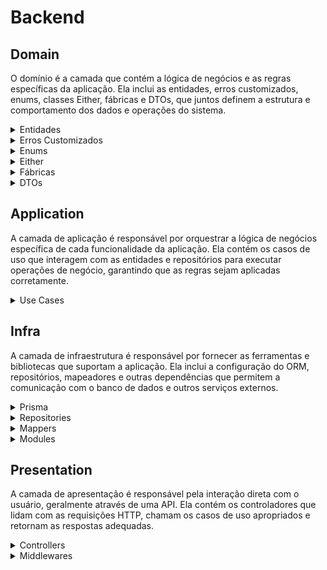 # Backend

## Domain

O domínio é a camada que contém a lógica de negócios e as regras específicas da aplicação. Ela inclui as entidades, erros customizados, enums, classes Either, fábricas e DTOs, que juntos definem a estrutura e comportamento dos dados e operações do sistema.

<details>
<summary>Entidades</summary>

### Descrição
Entidades são classes que representam os objetos fundamentais do domínio do sistema. Elas encapsulam as propriedades e comportamentos dos objetos do mundo real que elas representam. Cada entidade possui atributos que definem suas características e métodos que definem seu comportamento. As entidades são essenciais para garantir que a lógica de negócios seja aplicada de maneira consistente e que os dados sejam manipulados de forma segura e válida.

### Tarefas
1. **Criar Entidades**
   - Implementar as classes que representam as entidades do domínio.
   - Definir propriedades privadas para cada entidade.
   - Criar construtores para inicializar as propriedades das entidades.
   - Implementar getters e setters com validações apropriadas.

2. **Testar Entidades**
   - Escrever testes usando Jest para garantir o comportamento correto das entidades.
   - Cobrir casos de sucesso e falha nas validações.
   - Verificar a integridade dos dados nas propriedades das entidades.
   - Assegurar que os métodos funcionam conforme o esperado.

</details>

<details>
<summary>Erros Customizados</summary>

### Descrição
As classes de erro customizadas são utilizadas para representar diferentes tipos de erros específicos do domínio da aplicação. Elas estendem a classe Error e são projetadas para fornecer informações claras e úteis sobre o erro que ocorreu, facilitando a depuração e o tratamento de exceções.

### Tarefas
1. **Criar Classes de Erro Customizadas**
   - Implementar classes de erro personalizadas para diferentes tipos de exceções no domínio da aplicação.
   - Definir propriedades adicionais, como códigos de erro ou mensagens específicas.
   - Garantir que as classes de erro forneçam informações relevantes para facilitar o diagnóstico e a resolução de problemas.

</details>

<details>
<summary>Enums</summary>

### Descrição
Enums (ou enumerations) são tipos especiais que permitem a definição de um conjunto de constantes com nomes, facilitando o uso e a manutenção de valores constantes no código. Eles são úteis para representar um conjunto fixo de valores relacionados e são amplamente utilizados para melhorar a legibilidade e a segurança do tipo no código.

### Tarefas
1. **Criar Enums para Mensagens de Validação**
   - Definir enums para centralizar mensagens de validação utilizadas em entidades.
   - Utilizar essas mensagens de validação nas classes de entidades para garantir consistência.

2. **Integrar Enums no Código Existente**
   - Refatorar classes e testes existentes para utilizar enums em vez de strings literais.
   - Garantir que todos os casos de uso relevantes estejam utilizando os enums apropriados.

</details>

<details>
<summary>Either</summary>

### Descrição
A classe `Either` é uma construção de programação funcional que representa um valor com dois possíveis tipos: um "Left" e um "Right". O `Left` é geralmente usado para representar um erro ou um caso inválido, enquanto o `Right` representa um valor correto ou sucesso. Isso permite a modelagem de operações que podem falhar sem recorrer a exceções.

### Tarefas
1. **Implementar Classes Either**
   - Implementar as classes `Left` e `Right` para representar os dois lados de um tipo `Either`.
   - Garantir que ambas as classes possuam métodos para verificar se são `Left` ou `Right`.

2. **Testar Implementações de Either**
   - Escrever testes usando Jest para garantir o comportamento correto das classes `Left` e `Right`.
   - Cobrir casos de sucesso e erro, assegurando que os métodos de verificação funcionem corretamente.
   - Verificar a integridade dos dados armazenados nas instâncias de `Left` e `Right`.

3. **Atualizar Entidades**
   - Remover a utilização de exceções (`throw`) nas classes de entidades.
   - Utilizar a classe `Either` para representar casos de sucesso e erro de forma mais expressiva.
   - Adaptar os testes das entidades para refletir as mudanças e garantir que os casos de uso estejam cobertos.

</details>

<details>
<summary>Fábricas</summary>

### Descrição
As fábricas são classes responsáveis pela criação de instâncias de outras classes, encapsulando a lógica de construção e validação dos objetos. Elas permitem a centralização da lógica de criação, simplificando o código que utiliza essas instâncias e garantindo que todas as validações necessárias sejam realizadas antes da instância ser utilizada.

### Tarefas
1. **Criar Classes de Fábrica**
   - Implementar classes de fábrica para criar instâncias de entidades do domínio.
   - Definir métodos estáticos para criar e validar entidades.
   - Garantir que as fábricas retornem instâncias válidas ou erros de validação.

2. **Testar Fábricas**
   - Escrever testes usando Jest para garantir o comportamento correto das fábricas.
   - Cobrir casos de sucesso e falha nas validações.
   - Verificar que as instâncias criadas pelas fábricas são válidas e consistentes.

</details>

<details>
<summary>DTOs</summary>

### Descrição
Data Transfer Objects (DTOs) são objetos utilizados para transportar dados entre diferentes camadas da aplicação. Eles são especialmente úteis para encapsular e validar dados recebidos ou enviados pela API, garantindo que a estrutura dos dados seja consistente e segura.

### Tarefas
1. **Criar DTOs para Atualização**
   - Implementar classes DTO para a atualização das entidades.
   - Definir propriedades opcionais para permitir atualizações parciais.
   - Garantir que as DTOs sejam usadas para validar os dados de entrada ao atualizar uma entidade.

2. **Criar DTOs para Leitura**
   - Implementar classes DTO para leitura das entidades.
   - Excluir campos sensíveis, como senhas, que não devem ser expostos ao cliente.
   - Garantir que as DTOs representem fielmente os dados das entidades sem expor informações desnecessárias.

</details>

## Application

A camada de aplicação é responsável por orquestrar a lógica de negócios específica de cada funcionalidade da aplicação. Ela contém os casos de uso que interagem com as entidades e repositórios para executar operações de negócio, garantindo que as regras sejam aplicadas corretamente.

<details>
<summary>Use Cases</summary>

### Descrição
Os casos de uso (use cases) são responsáveis por orquestrar a lógica de negócios específica de cada funcionalidade da aplicação. Eles representam as operações que podem ser realizadas no sistema e servem como uma camada intermediária entre os controladores e as entidades, garantindo que a lógica de negócios seja aplicada de maneira consistente.

### Tarefas
1. **Criar Casos de Uso**
   - Implementar classes que representam os casos de uso do domínio.
   - Definir métodos específicos para cada operação de negócio, como criação, leitura, atualização e exclusão de entidades.
   - Garantir que as validações e regras de negócios sejam aplicadas de forma consistente.

2. **Testar Casos de Uso**
   - Escrever testes usando Jest para garantir o comportamento correto dos casos de uso.
   - Cobrir casos de sucesso e falha nas operações.
   - Verificar que os métodos dos casos de uso interagem corretamente com os repositórios e entidades.

3. **Integrar Casos de Uso com Controladores**
   - Adaptar os controladores da aplicação para utilizar os casos de uso.
   - Garantir que as respostas aos clientes sejam adequadas e contenham as informações necessárias.
   - Manter a separação de responsabilidades, deixando os casos de uso responsáveis pela lógica de negócios e os controladores responsáveis pela interface com o cliente.

</details>

## Infra

A camada de infraestrutura é responsável por fornecer as ferramentas e bibliotecas que suportam a aplicação. Ela inclui a configuração do ORM, repositórios, mapeadores e outras dependências que permitem a comunicação com o banco de dados e outros serviços externos.

<details>
<summary>Prisma</summary>

### Descrição
O Prisma é um ORM (Object-Relational Mapping) moderno que facilita a interação com bancos de dados em aplicações Node.js e TypeScript. Ele permite definir o modelo de dados utilizando um esquema declarativo, gerando consultas SQL otimizadas e abstraindo as operações comuns de CRUD (Create, Read, Update, Delete).

### Tarefas
1. **Configurar Prisma**
   - Instalar o Prisma CLI e configurar o arquivo de esquema (`schema.prisma`) com as tabelas necessárias.
   - Definir os modelos de dados para as entidades do domínio no arquivo de esquema.
   - Executar as migrações para criar as tabelas no banco de dados.

2. **Criar Repositórios**
   - Implementar classes de repositório para cada entidade, utilizando o Prisma Client para interagir com o banco de dados.
   - Definir métodos para operações de CRUD e outras consultas específicas.
   - Garantir que os métodos de repositório sejam testados adequadamente.

</details>

<details>
<summary>Repositories</summary>

### Descrição
Os repositórios são classes que encapsulam a lógica de acesso a dados, fornecendo uma interface para realizar operações de CRUD e consultas específicas no banco de dados. Eles utilizam o Prisma Client para interagir com as tabelas definidas no esquema do Prisma.

### Tarefas
1. **Implementar Repositórios**
   - Criar classes de repositório para cada entidade do domínio.
   - Implementar métodos de CRUD (Create, Read, Update, Delete) e outras consultas específicas.
   - Utilizar o Prisma Client para executar as operações no banco de dados.

2. **Testar Repositórios**
   - Escrever testes para garantir que os métodos dos repositórios funcionem corretamente.
   - Cobrir casos de sucesso e falha nas operações de banco de dados.
   - Assegurar que os dados sejam manipulados de forma correta e segura.

</details>

<details>
<summary>Mappers</summary>

### Descrição
Os mapeadores são responsáveis por converter objetos de domínio em entidades de banco de dados e vice-versa. Eles garantem que os dados sejam transformados corretamente entre as diferentes camadas da aplicação.

### Tarefas
1. **Criar Mapeadores**
   - Implementar classes de mapeamento para converter entre objetos de domínio e entidades do banco de dados.
   - Garantir que todos os atributos sejam mapeados corretamente.
   - Tratar casos especiais, como formatação de dados ou conversão de tipos.

2. **Testar Mapeadores**
   - Escrever testes para garantir que os mapeadores funcionem corretamente.
   - Cobrir casos de sucesso e falha na conversão de dados.
   - Assegurar que os dados sejam transformados de forma correta e consistente.


</details>

<details>
<summary>Modules</summary>

### Descrição
Os módulos são componentes organizacionais no NestJS que agrupam funcionalidades relacionadas. Eles podem conter controladores, provedores e serviços, facilitando a estruturação e manutenção do código.

### Tarefas
1. **Criar Módulos**
   - Implementar módulos para cada funcionalidade da aplicação.
   - Definir controladores, provedores e serviços necessários em cada módulo.
   - Garantir que os módulos estejam devidamente configurados e exportem as funcionalidades necessárias.

2. **Testar Módulos**
   - Escrever testes para garantir que os módulos funcionem corretamente.
   - Cobrir interações entre controladores, provedores e serviços.
   - Assegurar que os módulos possam ser integrados sem problemas na aplicação principal.

</details>

## Presentation

A camada de apresentação é responsável pela interação direta com o usuário, geralmente através de uma API. Ela contém os controladores que lidam com as requisições HTTP, chamam os casos de uso apropriados e retornam as respostas adequadas.

<details>
<summary>Controllers</summary>

### Descrição
Os controladores são responsáveis por gerenciar as requisições HTTP recebidas pela aplicação. Eles atuam como intermediários entre a camada de apresentação e a camada de aplicação, invocando os casos de uso apropriados e retornando as respostas aos clientes.

### Tarefas
1. **Criar Controladores**
   - Implementar controladores para lidar com as rotas da aplicação.
   - Definir métodos para gerenciar requisições de criação, leitura, atualização e exclusão de recursos.
   - Invocar casos de uso da camada de aplicação e retornar as respostas adequadas.

2. **Testar Controladores**
   - Escrever testes para garantir que os controladores funcionem corretamente.
   - Cobrir casos de sucesso e falha nas requisições HTTP.
   - Assegurar que os controladores retornem os status HTTP e mensagens apropriadas.

</details>


<details>
<summary>Middlewares</summary>

### Descrição
Middlewares são funções que têm acesso ao objeto de solicitação (req), ao objeto de resposta (res) e à próxima função middleware no ciclo de solicitação/resposta da aplicação. A função de autenticação é um middleware específico que controla o acesso às rotas, garantindo que apenas usuários autenticados possam acessar determinadas rotas.

### Tarefas
1. **Criar Middleware de Autenticação**
   - Implementar um middleware para verificar a autenticidade dos tokens de acesso.
   - Garantir que o middleware rejeite requisições não autenticadas com um status apropriado (por exemplo, 401 Unauthorized).
   - Permitir que requisições autenticadas prossigam para os controladores.

2. **Integrar Middleware nas Rotas**
   - Aplicar o middleware de autenticação às rotas que necessitam de proteção.
   - Testar a integração para assegurar que o middleware está protegendo as rotas corretamente.
   - Escrever testes para cobrir casos de sucesso (requisições autenticadas) e falha (requisições não autenticadas).

</details>
